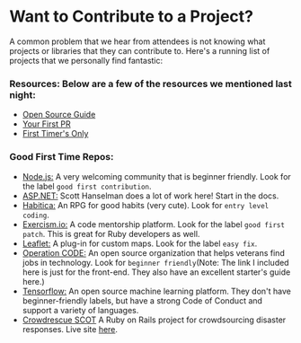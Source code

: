 # Want to Contribute to a Project?

A common problem that we hear from attendees is not knowing what projects or libraries that they can contribute to. Here's a running list of projects that we personally find fantastic:

###  Resources: Below are a few of the resources we mentioned last night:
* [Open Source Guide](https://opensource.guide/)
* [Your First PR](https://yourfirstpr.github.io/)
* [First Timer's Only](http://www.firsttimersonly.com/)

### Good First Time Repos:
* [Node.js:](https://github.com/nodejs/node) A very welcoming community that is beginner friendly. Look for the label `good first contribution`.
* [ASP.NET:](https://github.com/aspnet) Scott Hanselman does a lot of work here! Start in the docs.
* [Habitica:](https://github.com/HabitRPG/habitica) An RPG for good habits (very cute). Look for `entry level coding`.
* [Exercism.io:](https://github.com/exercism/exercism.io) A code mentorship platform. Look for the label `good first patch`. This is great for Ruby developers as well.
* [Leaflet:](https://github.com/Leaflet/Leaflet) A plug-in for custom maps. Look for the label `easy fix`.
* [Operation CODE:](https://github.com/OperationCode) An open source organization that helps veterans find jobs in technology. Look for `beginner friendly`(Note: The link I included here is just for the front-end. They also have an excellent starter's guide here.)
* [Tensorflow:](https://github.com/tensorflow/tensorflow) An open source machine learning platform. They don't have beginner-friendly labels, but have a strong Code of Conduct and support a variety of languages.
* [Crowdrescue SCOT](https://github.com/ArtOfCode-/SCOT) A Ruby on Rails project for crowdsourcing disaster responses. Live site [here](https://scot.crowdrescuehq.org/).
